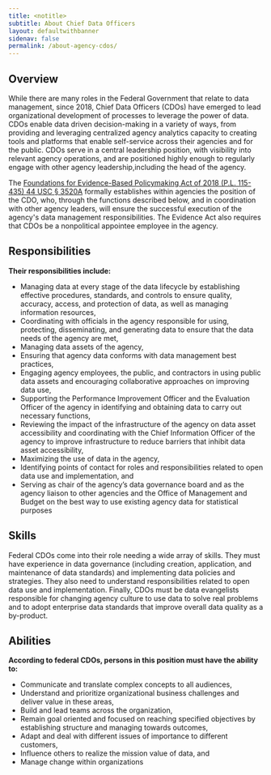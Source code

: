 ```yaml
---
title: <notitle>
subtitle: About Chief Data Officers
layout: defaultwithbanner
sidenav: false
permalink: /about-agency-cdos/
---
```


<h2>Overview</h2>  
 
<p>While there are many roles in the Federal Government that relate to data management, since 2018, Chief Data Officers (CDOs) have emerged to lead organizational development of processes to leverage the power of data. CDOs enable data driven decision-making in a variety of ways, from providing and leveraging centralized agency analytics capacity to creating tools and platforms that enable self-service across their agencies and for the public. CDOs serve in a central leadership position, with visibility into relevant agency operations, and are positioned highly enough to regularly engage with other agency leadership,including the head of the agency.</p>

<p>The <a href="https://www.congress.gov/bill/115th-congress/house-bill/4174/text">Foundations for Evidence-Based Policymaking Act of 2018 (P.L. 115-435) 44 USC § 3520A</a> formally establishes within agencies the position of the CDO, who, through the functions described below, and in coordination with other agency leaders, will ensure the successful execution of the agency's data management responsibilities.  The Evidence Act also requires that CDOs be a nonpolitical appointee employee in the agency. </p>

<h2>Responsibilities</h2>
<p><strong>Their responsibilities include:</strong></p>
<ul>
  <li>Managing data at every stage of the data lifecycle by establishing effective procedures, standards, and controls to ensure quality, accuracy, access, and protection of data, as well as managing information resources,</li>
  <li>Coordinating with officials in the agency responsible for using, protecting, disseminating, and generating data to ensure that the data needs of the agency are met,</li>
  <li>Managing data assets of the agency,</li>
  <li>Ensuring that agency data conforms with data management best practices,</li>
  <li>Engaging agency employees, the public, and contractors in using public data assets and encouraging collaborative approaches on improving data use,</li>
  <li>Supporting the Performance Improvement Officer and the Evaluation Officer of the agency in identifying and obtaining data to carry out necessary functions, </li>
  <li>Reviewing the impact of the infrastructure of the agency on data asset accessibility and coordinating with the Chief Information Officer of the agency to improve infrastructure to reduce barriers that inhibit data asset accessibility,</li>
  <li>Maximizing the use of data in the agency,</li>
  <li>Identifying points of contact for roles and responsibilities related to open data use and implementation, and</li>
  <li>Serving as chair of the agency’s data governance board and as the agency liaison to other agencies and the Office of Management and Budget on the best way to use existing agency data for statistical purposes</li>
</ul>

<h2>Skills</h2>
<p>Federal CDOs come into their role needing a wide array of skills. They must have experience in data governance (including creation, application, and maintenance of data standards) and implementing data policies and strategies. They also need to understand responsibilities related to open data use and implementation. Finally, CDOs must be data evangelists responsible for changing agency culture to use data to solve real problems and to adopt enterprise data standards that improve overall data quality as a by-product.</p>

<h2>Abilities</h2>
<p><strong>According to federal CDOs, persons in this position must have the ability to:</strong></p>
<ul>
  <li>Communicate and translate complex concepts to all audiences, </li>
  <li>Understand and prioritize organizational business challenges and deliver value in these areas, </li>
  <li>Build and lead teams across the organization, </li>
  <li>Remain goal oriented and focused on reaching specified objectives by establishing structure and managing towards outcomes, </li>
  <li>Adapt and deal with different issues of importance to different customers, </li>
  <li>Influence others to realize the mission value of data, and </li>
  <li>Manage change within organizations</li>
</ul>